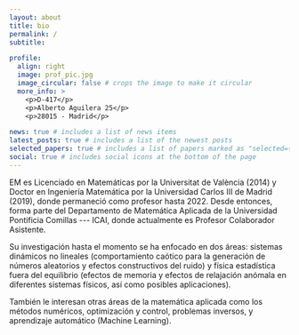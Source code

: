 ```yaml
---
layout: about
title: bio
permalink: /
subtitle:

profile:
  align: right
  image: prof_pic.jpg
  image_circular: false # crops the image to make it circular
  more_info: >
    <p>D-417</p>
    <p>Alberto Aguilera 25</p>
    <p>28015 - Madrid</p>

news: true # includes a list of news items
latest_posts: true # includes a list of the newest posts
selected_papers: true # includes a list of papers marked as "selected={true}"
social: true # includes social icons at the bottom of the page
---
```


EM es Licenciado en Matemáticas por la Universitat de València (2014) y Doctor en Ingeniería Matemática por la Universidad Carlos III de Madrid (2019), donde permaneció como profesor hasta 2022. Desde entonces, forma parte del Departamento de Matemática Aplicada de la Universidad Pontificia Comillas --- ICAI, donde actualmente es Profesor Colaborador Asistente.

Su investigación hasta el momento se ha enfocado en dos áreas: sistemas dinámicos no lineales (comportamiento caótico para la generación de números aleatorios y efectos constructivos del ruido) y física estadística fuera del equilibrio (efectos de memoria y efectos de relajación anómala en diferentes sistemas físicos, así como posibles aplicaciones).

También le interesan otras áreas de la matemática aplicada como los métodos numéricos, optimización y control, problemas inversos, y aprendizaje automático (Machine Learning).

